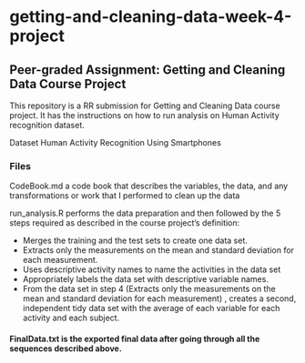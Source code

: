 # getting-and-cleaning-data-week-4-project
## **Peer-graded Assignment: Getting and Cleaning Data Course Project**

This repository is a RR submission for Getting and Cleaning Data course project. It has the instructions on how to run analysis on Human Activity recognition dataset.

Dataset
Human Activity Recognition Using Smartphones

### Files
CodeBook.md a code book that describes the variables, the data, and any transformations or work that I performed to clean up the data

run_analysis.R performs the data preparation and then followed by the 5 steps required as described in the course project’s definition:

- Merges the training and the test sets to create one data set.
- Extracts only the measurements on the mean and standard deviation for each measurement.
- Uses descriptive activity names to name the activities in the data set
- Appropriately labels the data set with descriptive variable names.
- From the data set in step 4 (Extracts only the measurements on the mean and standard deviation for each measurement) , creates a second, independent tidy data set with the average of each variable for each activity and each subject.

#### FinalData.txt is the exported final data after going through all the sequences described above.

